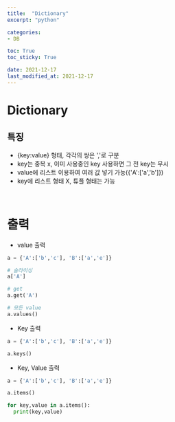 ```yaml
---
title:  "Dictionary"
excerpt: "python"

categories:
- DB

toc: True
toc_sticky: True

date: 2021-12-17
last_modified_at: 2021-12-17
---
```


# Dictionary

## 특징

- {key:value} 형태, 각각의 쌍은 ','로 구분
- key는 중복 x, 이미 사용중인 key 사용하면 그 전 key는 무시
- value에 리스트 이용하여 여러 값 넣기 가능({'A':['a','b']})
- key에 리스트 형태 X, 튜플 형태는 가능

<br>

# 출력

- value 출력

```python
a = {'A':['b','c'], 'B':['a','e']}

# 슬라이싱
a['A']

# get
a.get('A')

# 모든 value
a.values()
```

- Key 출력

```python
a = {'A':['b','c'], 'B':['a','e']}

a.keys()
```

- Key, Value 출력

```python
a = {'A':['b','c'], 'B':['a','e']}

a.items()

for key,value in a.items():
  print(key,value)
```